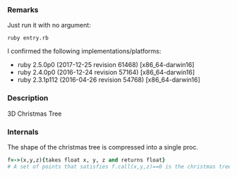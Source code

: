 ### Remarks

Just run it with no argument:

    ruby entry.rb

I confirmed the following implementations/platforms:

* ruby 2.5.0p0 (2017-12-25 revision 61468) [x86_64-darwin16]
* ruby 2.4.0p0 (2016-12-24 revision 57164) [x86_64-darwin16]
* ruby 2.3.1p112 (2016-04-26 revision 54768) [x86_64-darwin16]

### Description

3D Christmas Tree

### Internals

The shape of the christmas tree is compressed into a single proc.
```ruby
f=->(x,y,z){takes float x, y, z and returns float}
# A set of points that satisfies f.call(x,y,z)==0 is the christmas tree
```
